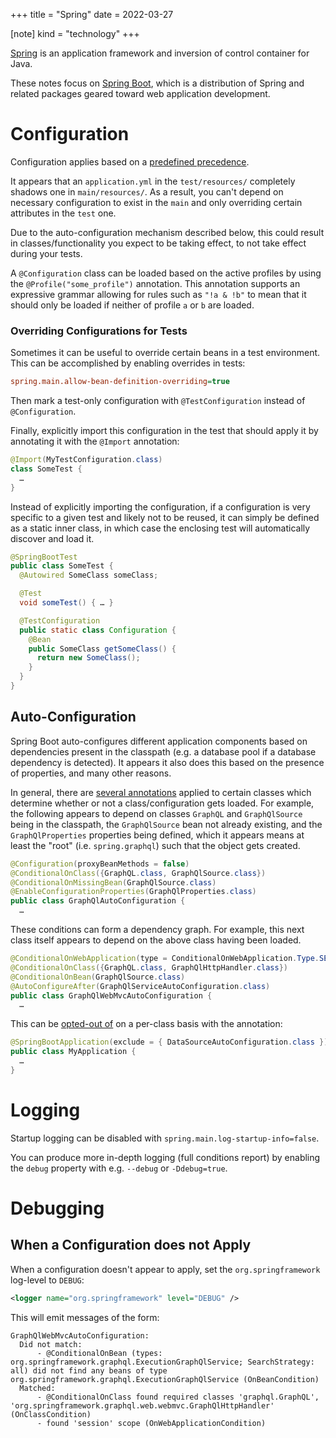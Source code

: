 +++
title = "Spring"
date = 2022-03-27

[note]
kind = "technology"
+++

[Spring](https://spring.io/) is an application framework and inversion of control container for Java.

These notes focus on [Spring Boot](https://spring.io/projects/spring-boot), which is a distribution of Spring and related packages geared toward web application development.

<nav id="toc"></nav>

# Configuration

Configuration applies based on a [predefined precedence](https://docs.spring.io/spring-boot/docs/current/reference/html/features.html#features.external-config).

It appears that an `application.yml` in the `test/resources/` completely shadows one in `main/resources/`. As a result, you can't depend on necessary configuration to exist in the `main` and only overriding certain attributes in the `test` one.

Due to the auto-configuration mechanism described below, this could result in classes/functionality you expect to be taking effect, to not take effect during your tests.

A `@Configuration` class can be loaded based on the active profiles by using the `@Profile("some_profile")` annotation. This annotation supports an expressive grammar allowing for rules such as `"!a & !b"` to mean that it should only be loaded if neither of profile `a` or `b` are loaded.

### Overriding Configurations for Tests

Sometimes it can be useful to override certain beans in a test environment. This can be accomplished by enabling overrides in tests:

```ini
spring.main.allow-bean-definition-overriding=true
```

Then mark a test-only configuration with `@TestConfiguration` instead of `@Configuration`.

Finally, explicitly import this configuration in the test that should apply it by annotating it with the `@Import` annotation:

```java
@Import(MyTestConfiguration.class)
class SomeTest {
  …
}
```

Instead of explicitly importing the configuration, if a configuration is very specific to a given test and likely not to be reused, it can simply be defined as a static inner class, in which case the enclosing test will automatically discover and load it.

```java
@SpringBootTest
public class SomeTest {
  @Autowired SomeClass someClass;

  @Test
  void someTest() { … }

  @TestConfiguration
  public static class Configuration {
    @Bean
    public SomeClass getSomeClass() {
      return new SomeClass();
    }
  }
}
```

## Auto-Configuration

Spring Boot auto-configures different application components based on dependencies present in the classpath (e.g. a database pool if a database dependency is detected). It appears it also does this based on the presence of properties, and many other reasons.

In general, there are [several annotations](https://docs.spring.io/spring-boot/docs/current/reference/html/features.html#features.testing.spring-boot-applications.additional-autoconfiguration-and-slicing) applied to certain classes which determine whether or not a class/configuration gets loaded. For example, the following appears to depend on classes `GraphQL` and `GraphQlSource` being in the classpath, the `GraphQlSource` bean not already existing, and the `GraphQlProperties` properties being defined, which it appears means at least the "root" (i.e. `spring.graphql`) such that the object gets created.

```java
@Configuration(proxyBeanMethods = false)
@ConditionalOnClass({GraphQL.class, GraphQlSource.class})
@ConditionalOnMissingBean(GraphQlSource.class)
@EnableConfigurationProperties(GraphQlProperties.class)
public class GraphQlAutoConfiguration {
  …
```

These conditions can form a dependency graph. For example, this next class itself appears to depend on the above class having been loaded.

```java
@ConditionalOnWebApplication(type = ConditionalOnWebApplication.Type.SERVLET)
@ConditionalOnClass({GraphQL.class, GraphQlHttpHandler.class})
@ConditionalOnBean(GraphQlSource.class)
@AutoConfigureAfter(GraphQlServiceAutoConfiguration.class)
public class GraphQlWebMvcAutoConfiguration {
  …
```

This can be [opted-out of](https://docs.spring.io/spring-boot/docs/current/reference/html/using.html#using.auto-configuration.disabling-specific) on a per-class basis with the annotation:

```java
@SpringBootApplication(exclude = { DataSourceAutoConfiguration.class })
public class MyApplication {
  …
}
```

# Logging

Startup logging can be disabled with `spring.main.log-startup-info=false`.

You can produce more in-depth logging (full conditions report) by enabling the `debug` property with e.g. `--debug` or `-Ddebug=true`.

# Debugging

## When a Configuration does not Apply

When a configuration doesn't appear to apply, set the `org.springframework` log-level to `DEBUG`:

```xml
<logger name="org.springframework" level="DEBUG" />
```

This will emit messages of the form:

```
GraphQlWebMvcAutoConfiguration:
  Did not match:
      - @ConditionalOnBean (types: org.springframework.graphql.ExecutionGraphQlService; SearchStrategy: all) did not find any beans of type org.springframework.graphql.ExecutionGraphQlService (OnBeanCondition)
  Matched:
      - @ConditionalOnClass found required classes 'graphql.GraphQL', 'org.springframework.graphql.web.webmvc.GraphQlHttpHandler' (OnClassCondition)
      - found 'session' scope (OnWebApplicationCondition)
```
